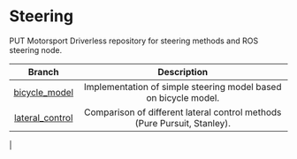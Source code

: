 # Steering
PUT Motorsport Driverless repository for steering methods and ROS steering node.

| Branch 	| Description 	|
|:-:	|:-:	|
| [bicycle_model](https://github.com/PUT-Motorsport/PUTM_DV_Steering_2020/tree/bicycle_model) 	| Implementation of simple steering model based on bicycle model. 	|
| [lateral_control](https://github.com/PUT-Motorsport/PUTM_DV_Steering_2020/tree/lateral_control) 	| Comparison of different lateral control methods (Pure Pursuit, Stanley).
|

